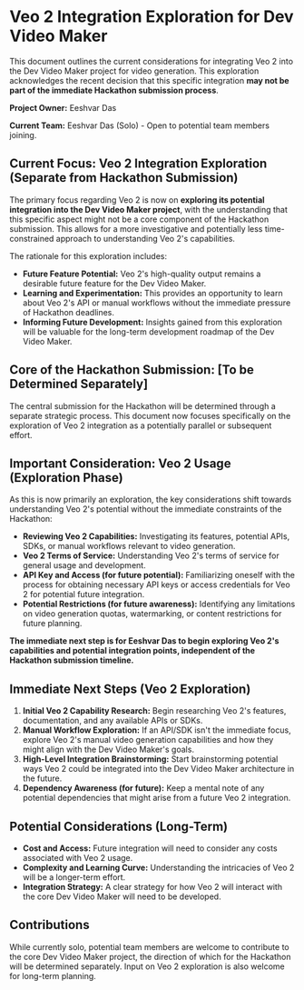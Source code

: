 # Veo 2 Integration Exploration for Dev Video Maker

This document outlines the current considerations for integrating Veo 2 into the Dev Video Maker project for video generation. This exploration acknowledges the recent decision that this specific integration **may not be part of the immediate Hackathon submission process**.

**Project Owner:** Eeshvar Das

**Current Team:** Eeshvar Das (Solo) - Open to potential team members joining.

## Current Focus: Veo 2 Integration Exploration (Separate from Hackathon Submission)

The primary focus regarding Veo 2 is now on **exploring its potential integration into the Dev Video Maker project**, with the understanding that this specific aspect might not be a core component of the Hackathon submission. This allows for a more investigative and potentially less time-constrained approach to understanding Veo 2's capabilities.

The rationale for this exploration includes:

* **Future Feature Potential:** Veo 2's high-quality output remains a desirable future feature for the Dev Video Maker.
* **Learning and Experimentation:** This provides an opportunity to learn about Veo 2's API or manual workflows without the immediate pressure of Hackathon deadlines.
* **Informing Future Development:** Insights gained from this exploration will be valuable for the long-term development roadmap of the Dev Video Maker.

## Core of the Hackathon Submission: [To be Determined Separately]

The central submission for the Hackathon will be determined through a separate strategic process. This document now focuses specifically on the exploration of Veo 2 integration as a potentially parallel or subsequent effort.

## Important Consideration: Veo 2 Usage (Exploration Phase)

As this is now primarily an exploration, the key considerations shift towards understanding Veo 2's potential without the immediate constraints of the Hackathon:

* **Reviewing Veo 2 Capabilities:** Investigating its features, potential APIs, SDKs, or manual workflows relevant to video generation.
* **Veo 2 Terms of Service:** Understanding Veo 2's terms of service for general usage and development.
* **API Key and Access (for future potential):** Familiarizing oneself with the process for obtaining necessary API keys or access credentials for Veo 2 for potential future integration.
* **Potential Restrictions (for future awareness):** Identifying any limitations on video generation quotas, watermarking, or content restrictions for future planning.

**The immediate next step is for Eeshvar Das to begin exploring Veo 2's capabilities and potential integration points, independent of the Hackathon submission timeline.**

## Immediate Next Steps (Veo 2 Exploration)

1.  **Initial Veo 2 Capability Research:** Begin researching Veo 2's features, documentation, and any available APIs or SDKs.
2.  **Manual Workflow Exploration:** If an API/SDK isn't the immediate focus, explore Veo 2's manual video generation capabilities and how they might align with the Dev Video Maker's goals.
3.  **High-Level Integration Brainstorming:** Start brainstorming potential ways Veo 2 could be integrated into the Dev Video Maker architecture in the future.
4.  **Dependency Awareness (for future):** Keep a mental note of any potential dependencies that might arise from a future Veo 2 integration.

## Potential Considerations (Long-Term)

* **Cost and Access:** Future integration will need to consider any costs associated with Veo 2 usage.
* **Complexity and Learning Curve:** Understanding the intricacies of Veo 2 will be a longer-term effort.
* **Integration Strategy:** A clear strategy for how Veo 2 will interact with the core Dev Video Maker will need to be developed.

## Contributions

While currently solo, potential team members are welcome to contribute to the core Dev Video Maker project, the direction of which for the Hackathon will be determined separately. Input on Veo 2 exploration is also welcome for long-term planning.
